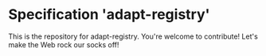 
# Specification 'adapt-registry'

This is the repository for adapt-registry. You're welcome to contribute! Let's make the Web rock our socks
off!
